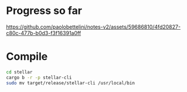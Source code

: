 # Progress so far

https://github.com/paolobettelini/notes-v2/assets/59686810/4fd20827-c80c-477b-b0d3-f3f16391a0ff

# Compile
```bash
cd stellar
cargo b -r -p stellar-cli
sudo mv target/release/stellar-cli /usr/local/bin
```